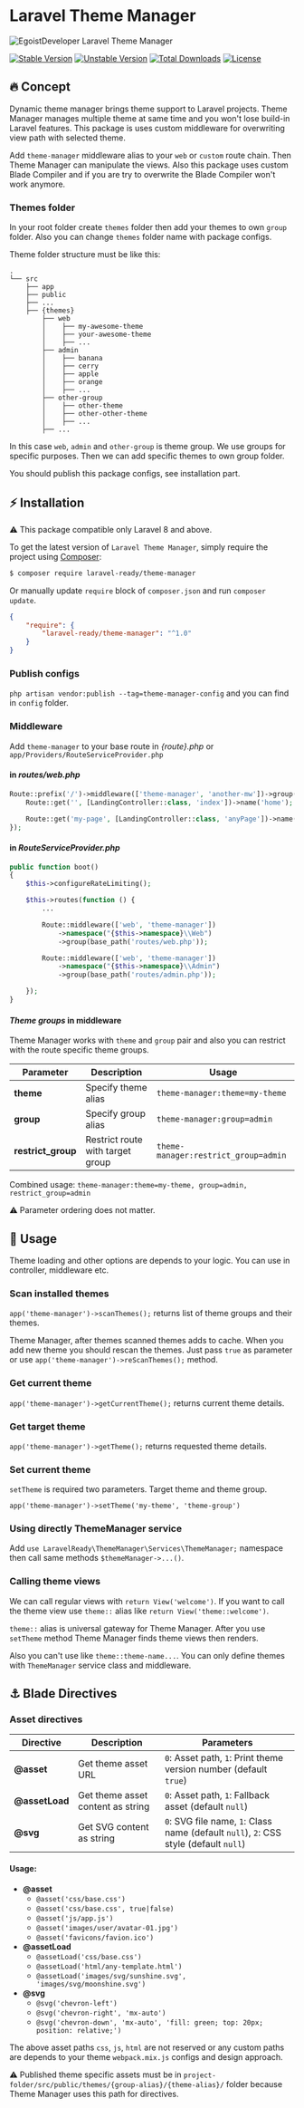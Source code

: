 # Laravel Theme Manager

![EgoistDeveloper Laravel Theme Manager](https://preview.dragon-code.pro/EgoistDeveloper/Laravel-Theme-Manager.svg?brand=laravel)

[![Stable Version][badge_stable]][link_packagist]
[![Unstable Version][badge_unstable]][link_packagist]
[![Total Downloads][badge_downloads]][link_packagist]
[![License][badge_license]][link_license]


## 🔥 Concept

Dynamic theme manager brings theme support to Laravel projects. Theme Manager manages multiple theme at same time and you won't lose build-in Laravel features. This package is uses custom middleware for overwriting view path with selected theme.

Add `theme-manager` middleware alias to your `web` or `custom` route chain. Then Theme Manager can manipulate the views. Also this package uses custom Blade Compiler and if you are try to overwrite the Blade Compiler won't work anymore.

### Themes folder

In your root folder create `themes` folder then add your themes to own `group` folder. Also you can change `themes` folder name with package configs.

Theme folder structure must be like this:


```
.
└── src
    ├── app
    ├── public
    ├── ...
    ├── {themes}
        ├── web
        │    ├── my-awesome-theme
        │    ├── your-awesome-theme
        │    ├── ...
        ├── admin
        │    ├── banana
        │    ├── cerry
        │    ├── apple
        │    ├── orange
        │    ├── ...
        ├── other-group
        │    ├── other-theme
        │    ├── other-other-theme
        │    ├── ...
        ├── ...
```

In this case `web`, `admin` and `other-group` is theme group. We use groups for specific purposes. Then we can add specific themes to own group folder.


You should publish this package configs, see installation part.


## ⚡ Installation

⚠️ This package compatible only Laravel 8 and above.

To get the latest version of `Laravel Theme Manager`, simply require the project using [Composer](https://getcomposer.org):

```bash
$ composer require laravel-ready/theme-manager
```

Or manually update `require` block of `composer.json` and run `composer update`.

```json
{
    "require": {
        "laravel-ready/theme-manager": "^1.0"
    }
}
```

### Publish configs

`php artisan vendor:publish --tag=theme-manager-config` and you can find in `config` folder.


### Middleware

Add `theme-manager` to your base route in *{route}.php* or `app/Providers/RouteServiceProvider.php`

#### in *routes/web.php*

```php
Route::prefix('/')->middleware(['theme-manager', 'another-mw'])->group(function (){
    Route::get('', [LandingController::class, 'index'])->name('home');

    Route::get('my-page', [LandingController::class, 'anyPage'])->name('my-page');
});
```

#### in *RouteServiceProvider.php*

```php
public function boot()
{
    $this->configureRateLimiting();

    $this->routes(function () {
        ...

        Route::middleware(['web', 'theme-manager'])
            ->namespace("{$this->namespace}\\Web")
            ->group(base_path('routes/web.php'));

        Route::middleware(['web', 'theme-manager'])
            ->namespace("{$this->namespace}\\Admin")
            ->group(base_path('routes/admin.php'));

    });
}
```

#### *Theme groups* in middleware

Theme Manager works with `theme` and `group` pair and also you can restrict with the route specific theme groups.

| Parameter | Description | Usage |
| --------- | ----------- | ---------- |
| **theme** | Specify theme alias | `theme-manager:theme=my-theme` |
| **group** | Specify group alias | `theme-manager:group=admin` |
| **restrict_group** | Restrict route with target group | `theme-manager:restrict_group=admin` |

Combined usage: `theme-manager:theme=my-theme, group=admin, restrict_group=admin`

⚠️ Parameter ordering does not matter.

## 🚀 Usage

Theme loading and other options are depends to your logic. You can use in controller, middleware etc.

### Scan installed themes

`app('theme-manager')->scanThemes();` returns list of theme groups and their themes.

Theme Manager, after themes scanned themes adds to cache. When you add new theme you should rescan the themes. Just pass `true` as parameter or use `app('theme-manager')->reScanThemes();` method.

### Get current theme

`app('theme-manager')->getCurrentTheme();` returns current theme details.

### Get target theme

`app('theme-manager')->getTheme();` returns requested theme details.

### Set current theme

`setTheme` is required two parameters. Target theme and theme group.

`app('theme-manager')->setTheme('my-theme', 'theme-group')`

### Using directly ThemeManager service

Add `use LaravelReady\ThemeManager\Services\ThemeManager;` namespace then call same methods `$themeManager->...()`.

### Calling theme views

We can call regular views with `return View('welcome')`. If you want to call the theme view use `theme::` alias like `return View('theme::welcome')`.

`theme::` alias is universal gateway for Theme Manager. After you use `setTheme` method Theme Manager finds theme views then renders.

Also you  can't use like `theme::theme-name...`. You can only define themes with `ThemeManager` service class and middleware.

## ⚓ Blade Directives

### Asset directives

| Directive | Description | Parameters |
| --------- | ----------- | ---------- |
| **@asset**     | Get theme asset URL | `0`: Asset path, `1`: Print theme version number (default `true`) |
| **@assetLoad** | Get theme asset content as string | `0`: Asset path, `1`: Fallback asset (default `null`) |
| **@svg**       | Get SVG content as string    | `0`: SVG file name, `1`: Class name (default `null`), `2`: CSS style (default `null`) |


#### Usage:

- **@asset**
  - `@asset('css/base.css')`
  - `@asset('css/base.css', true|false)`
  - `@asset('js/app.js')`
  - `@asset('images/user/avatar-01.jpg')`
  - `@asset('favicons/favion.ico')`
- **@assetLoad**
  - `@assetLoad('css/base.css')`
  - `@assetLoad('html/any-template.html')`
  - `@assetLoad('images/svg/sunshine.svg', 'images/svg/moonshine.svg')`
- **@svg**
  - `@svg('chevron-left')`
  - `@svg('chevron-right', 'mx-auto')`
  - `@svg('chevron-down', 'mx-auto', 'fill: green; top: 20px; position: relative;')`


The above asset paths `css`, `js`, `html` are not reserved or any custom paths are depends to your theme `webpack.mix.js` configs and design approach.

⚠️ Published theme specific assets must be in `project-folder/src/public/themes/{group-alias}/{theme-alias}/` folder because Theme Manager uses this path for directives.



[badge_downloads]:      https://img.shields.io/packagist/dt/laravel-ready/theme-manager.svg?style=flat-square

[badge_license]:        https://img.shields.io/packagist/l/laravel-ready/theme-manager.svg?style=flat-square

[badge_stable]:         https://img.shields.io/github/v/release/laravel-ready/theme-manager?label=stable&style=flat-square

[badge_unstable]:       https://img.shields.io/badge/unstable-dev--main-orange?style=flat-square

[link_license]:         LICENSE

[link_packagist]:       https://packagist.org/packages/laravel-ready/theme-manager

